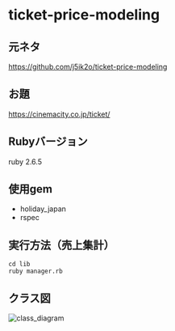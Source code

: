# ticket-price-modeling

## 元ネタ
https://github.com/j5ik2o/ticket-price-modeling

## お題
https://cinemacity.co.jp/ticket/

## Rubyバージョン
ruby 2.6.5

## 使用gem
- holiday_japan
- rspec

## 実行方法（売上集計）
`cd lib`\
`ruby manager.rb`

## クラス図
![class_diagram](https://user-images.githubusercontent.com/60159339/105509161-95432e80-5d10-11eb-8fdd-c8368924e270.png)
